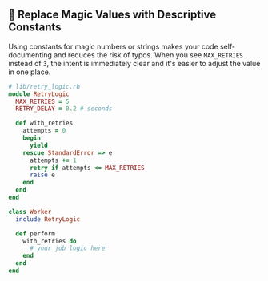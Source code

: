 ## 🎯 Replace Magic Values with Descriptive Constants

Using constants for magic numbers or strings makes your code self-documenting and reduces the risk of typos. When you see `MAX_RETRIES` instead of `3`, the intent is immediately clear and it's easier to adjust the value in one place.

```ruby
# lib/retry_logic.rb
module RetryLogic
  MAX_RETRIES = 5
  RETRY_DELAY = 0.2 # seconds

  def with_retries
    attempts = 0
    begin
      yield
    rescue StandardError => e
      attempts += 1
      retry if attempts <= MAX_RETRIES
      raise e
    end
  end
end
```

```ruby
class Worker
  include RetryLogic

  def perform
    with_retries do
      # your job logic here
    end
  end
end
```
